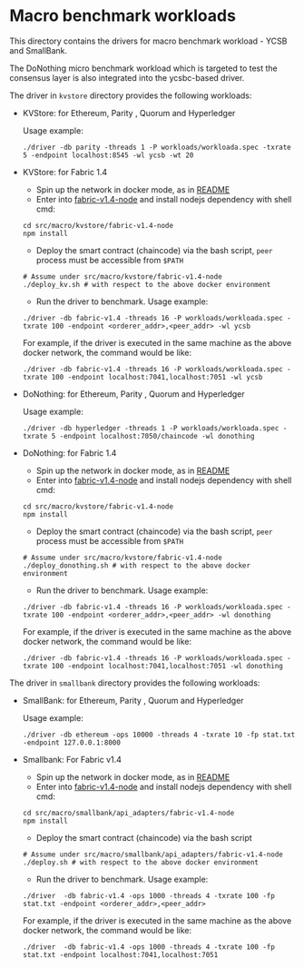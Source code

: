 # Macro benchmark workloads
This directory contains the drivers for macro benchmark workload - YCSB and SmallBank.

The DoNothing micro benchmark workload which is targeted to test the consensus layer is also integrated into the ycsbc-based driver.

The driver in `kvstore` directory provides the following workloads:

* KVStore: for Ethereum, Parity , Quorum and Hyperledger

  Usage example:
  ```
  ./driver -db parity -threads 1 -P workloads/workloada.spec -txrate 5 -endpoint localhost:8545 -wl ycsb -wt 20
  ```

* KVStore: for Fabric 1.4
  * Spin up the network in docker mode, as in [README](../../benchmark/fabric-v1.4/README.md)
  * Enter into [fabric-v1.4-node](kvstore/fabric-v1.4-node) and install nodejs dependency with shell cmd:
  ```
  cd src/macro/kvstore/fabric-v1.4-node
  npm install
  ```
  * Deploy the smart contract (chaincode) via the bash script, `peer` process must be accessible from `$PATH`
  ```
  # Assume under src/macro/kvstore/fabric-v1.4-node
  ./deploy_kv.sh # with respect to the above docker environment
  ```
  * Run the driver to benchmark. Usage example: 
  ```
  ./driver -db fabric-v1.4 -threads 16 -P workloads/workloada.spec -txrate 100 -endpoint <orderer_addr>,<peer_addr> -wl ycsb
  ```
  For example, if the driver is executed in the same machine as the above docker network, the command would be like: 
  ```
  ./driver -db fabric-v1.4 -threads 16 -P workloads/workloada.spec -txrate 100 -endpoint localhost:7041,localhost:7051 -wl ycsb
  ```

* DoNothing: for Ethereum, Parity , Quorum and Hyperledger

  Usage example:
  ```
  ./driver -db hyperledger -threads 1 -P workloads/workloada.spec -txrate 5 -endpoint localhost:7050/chaincode -wl donothing
  ```

* DoNothing: for Fabric 1.4
  * Spin up the network in docker mode, as in [README](../../benchmark/fabric-v1.4/README.md)
  * Enter into [fabric-v1.4-node](kvstore/fabric-v1.4-node) and install nodejs dependency with shell cmd:
  ```
  cd src/macro/kvstore/fabric-v1.4-node
  npm install
  ```
  * Deploy the smart contract (chaincode) via the bash script, `peer` process must be accessible from `$PATH`
  ```
  # Assume under src/macro/kvstore/fabric-v1.4-node
  ./deploy_donothing.sh # with respect to the above docker environment
  ```
  * Run the driver to benchmark. Usage example: 
  ```
  ./driver -db fabric-v1.4 -threads 16 -P workloads/workloada.spec -txrate 100 -endpoint <orderer_addr>,<peer_addr> -wl donothing
  ```
  For example, if the driver is executed in the same machine as the above docker network, the command would be like: 
  ```
  ./driver -db fabric-v1.4 -threads 16 -P workloads/workloada.spec -txrate 100 -endpoint localhost:7041,localhost:7051 -wl donothing
  ```

The driver in `smallbank` directory provides the following workloads:

* SmallBank: for Ethereum, Parity , Quorum and Hyperledger 

  Usage example:
  ```
  ./driver -db ethereum -ops 10000 -threads 4 -txrate 10 -fp stat.txt -endpoint 127.0.0.1:8000 
  ```

* Smallbank: For Fabric v1.4
  * Spin up the network in docker mode, as in [README](../../benchmark/fabric-v1.4/README.md)
  * Enter into [fabric-v1.4-node](smallbank/api_adapters/fabric-v1.4-node) and install nodejs dependency with shell cmd:
  ```
  cd src/macro/smallbank/api_adapters/fabric-v1.4-node
  npm install
  ```
  * Deploy the smart contract (chaincode) via the bash script
  ```
  # Assume under src/macro/smallbank/api_adapters/fabric-v1.4-node
  ./deploy.sh # with respect to the above docker environment
  ```
  * Run the driver to benchmark. Usage example: 
  ```
  ./driver  -db fabric-v1.4 -ops 1000 -threads 4 -txrate 100 -fp stat.txt -endpoint <orderer_addr>,<peer_addr>
  ```
  For example, if the driver is executed in the same machine as the above docker network, the command would be like: 
  ```
  ./driver  -db fabric-v1.4 -ops 1000 -threads 4 -txrate 100 -fp stat.txt -endpoint localhost:7041,localhost:7051
  ```

